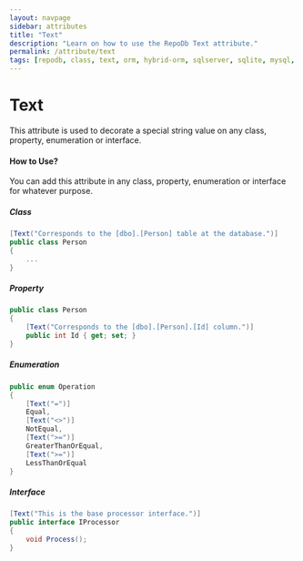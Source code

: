 ```yaml
---
layout: navpage
sidebar: attributes
title: "Text"
description: "Learn on how to use the RepoDb Text attribute."
permalink: /attribute/text
tags: [repodb, class, text, orm, hybrid-orm, sqlserver, sqlite, mysql, postgresql]
---
```


# Text

This attribute is used to decorate a special string value on any class, property, enumeration or interface.

#### How to Use?

You can add this attribute in any class, property, enumeration or interface for whatever purpose.

##### Class

```csharp
[Text("Corresponds to the [dbo].[Person] table at the database.")]
public class Person
{
	...
}
```

##### Property

```csharp
public class Person
{
	[Text("Corresponds to the [dbo].[Person].[Id] column.")]
	public int Id { get; set; }
}
```

##### Enumeration

```csharp
public enum Operation
{
	[Text("=")]
	Equal,
	[Text("<>")]
	NotEqual,
	[Text(">=")]
	GreaterThanOrEqual,
	[Text(">=")]
	LessThanOrEqual
}
```

##### Interface

```csharp
[Text("This is the base processor interface.")]
public interface IProcessor
{
	void Process();
}
```
